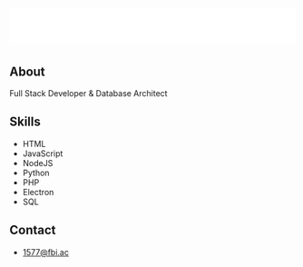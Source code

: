 <h1 align="center">
  <img src="https://raw.githubusercontent.com/1577/1577/main/name.svg" alt="Marton Lederer" />
</h1>

## About
Full Stack Developer & Database Architect

## Skills
- HTML
- JavaScript
- NodeJS
- Python
- PHP
- Electron
- SQL

## Contact
- 1577@fbi.ac

